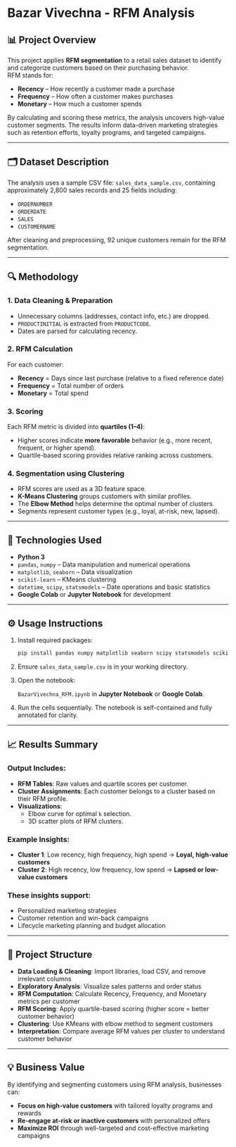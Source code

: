 # Bazar Vivechna - RFM Analysis

## 📊 Project Overview

This project applies **RFM segmentation** to a retail sales dataset to identify and categorize customers based on their purchasing behavior.  
RFM stands for:

- **Recency** – How recently a customer made a purchase  
- **Frequency** – How often a customer makes purchases  
- **Monetary** – How much a customer spends

By calculating and scoring these metrics, the analysis uncovers high-value customer segments. The results inform data-driven marketing strategies such as retention efforts, loyalty programs, and targeted campaigns.

---

## 🗂 Dataset Description

The analysis uses a sample CSV file: `sales_data_sample.csv`, containing approximately 2,800 sales records and 25 fields including:

- `ORDERNUMBER`
- `ORDERDATE`
- `SALES`
- `CUSTOMERNAME`

After cleaning and preprocessing, 92 unique customers remain for the RFM segmentation.

---

## 🔍 Methodology

### 1. Data Cleaning & Preparation
- Unnecessary columns (addresses, contact info, etc.) are dropped.
- `PRODUCTINITIAL` is extracted from `PRODUCTCODE`.
- Dates are parsed for calculating recency.

### 2. RFM Calculation
For each customer:
- **Recency** = Days since last purchase (relative to a fixed reference date)
- **Frequency** = Total number of orders
- **Monetary** = Total spend

### 3. Scoring
Each RFM metric is divided into **quartiles (1–4)**:
- Higher scores indicate **more favorable** behavior (e.g., more recent, frequent, or higher spend).
- Quartile-based scoring provides relative ranking across customers.

### 4. Segmentation using Clustering
- RFM scores are used as a 3D feature space.
- **K-Means Clustering** groups customers with similar profiles.
- The **Elbow Method** helps determine the optimal number of clusters.
- Segments represent customer types (e.g., loyal, at-risk, new, lapsed).

---

## 🧰 Technologies Used

- **Python 3**
- `pandas`, `numpy` – Data manipulation and numerical operations  
- `matplotlib`, `seaborn` – Data visualization  
- `scikit-learn` – KMeans clustering  
- `datetime`, `scipy`, `statsmodels` – Date operations and basic statistics  
- **Google Colab** or **Jupyter Notebook** for development

---

## ⚙️ Usage Instructions

1. Install required packages:
   ```bash
   pip install pandas numpy matplotlib seaborn scipy statsmodels scikit-learn

2. Ensure `sales_data_sample.csv` is in your working directory.

3. Open the notebook:

   `BazarVivechna_RFM.ipynb` in **Jupyter Notebook** or **Google Colab**.

4. Run the cells sequentially. The notebook is self-contained and fully annotated for clarity.

---

## 📈 Results Summary

### Output Includes:
- **RFM Tables**: Raw values and quartile scores per customer.
- **Cluster Assignments**: Each customer belongs to a cluster based on their RFM profile.
- **Visualizations**:
  - Elbow curve for optimal `k` selection.
  - 3D scatter plots of RFM clusters.

### Example Insights:
- **Cluster 1**: Low recency, high frequency, high spend → **Loyal, high-value customers**
- **Cluster 2**: High recency, low frequency, low spend → **Lapsed or low-value customers**

### These insights support:
- Personalized marketing strategies  
- Customer retention and win-back campaigns  
- Lifecycle marketing planning and budget allocation  

---

## 🧱 Project Structure

- **Data Loading & Cleaning**: Import libraries, load CSV, and remove irrelevant columns  
- **Exploratory Analysis**: Visualize sales patterns and order status  
- **RFM Computation**: Calculate Recency, Frequency, and Monetary metrics per customer  
- **RFM Scoring**: Apply quartile-based scoring (higher score = better customer behavior)  
- **Clustering**: Use KMeans with elbow method to segment customers  
- **Interpretation**: Compare average RFM values per cluster to understand customer behavior  

---

## 💡 Business Value

By identifying and segmenting customers using RFM analysis, businesses can:

- **Focus on high-value customers** with tailored loyalty programs and rewards  
- **Re-engage at-risk or inactive customers** with personalized offers  
- **Maximize ROI** through well-targeted and cost-effective marketing campaigns  
